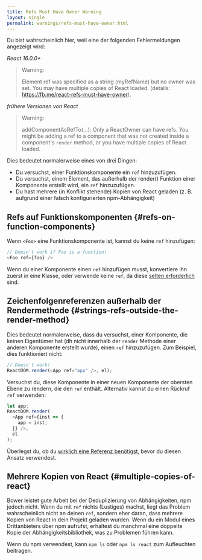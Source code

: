 ```yaml
---
title: Refs Must Have Owner Warning
layout: single
permalink: warnings/refs-must-have-owner.html
---
```


Du bist wahrscheinlich hier, weil eine der folgenden Fehlermeldungen angezeigt wird:

*React 16.0.0+*
> Warning:
>
> Element ref was specified as a string (myRefName) but no owner was set. You may have multiple copies of React loaded. (details: https://fb.me/react-refs-must-have-owner).

*frühere Versionen von React*
> Warning:
>
> addComponentAsRefTo(...): Only a ReactOwner can have refs. You might be adding a ref to a component that was not created inside a component's `render` method, or you have multiple copies of React loaded.

Dies bedeutet normalerweise eines von drei Dingen:

- Du versuchst, einer Funktionskomponente ein `ref` hinzuzufügen.
- Du versuchst, einem Element, das außerhalb der render() Funktion einer Komponente erstellt wird, ein `ref` hinzuzufügen.
- Du hast mehrere (in Konflikt stehende) Kopien von React geladen (z. B. aufgrund einer falsch konfigurierten npm-Abhängigkeit)

## Refs auf Funktionskomponenten {#refs-on-function-components}

Wenn `<Foo>` eine Funktionskomponente ist, kannst du keine `ref` hinzufügen:

```js
// Doesn't work if Foo is a function!
<Foo ref={foo} />
```

Wenn du einer Komponente einen `ref` hinzufügen musst, konvertiere ihn zuerst in eine Klasse, oder verwende keine `ref`, da diese [selten erforderlich](/docs/refs-and-the-dom.html#when-to-use-refs) sind.

## Zeichenfolgenreferenzen außerhalb der Rendermethode {#strings-refs-outside-the-render-method}

Dies bedeutet normalerweise, dass du versuchst, einer Komponente, die keinen Eigentümer hat (dh nicht innerhalb der `render` Methode einer anderen Komponente erstellt wurde), einen `ref` hinzuzufügen. Zum Beispiel, dies funktioniert nicht:

```js
// Doesn't work!
ReactDOM.render(<App ref="app" />, el);
```

Versuchst du, diese Komponente in einer neuen Komponente der obersten Ebene zu rendern, die den `ref` enthält. Alternativ kannst du einen Rückruf `ref` verwenden:

```js
let app;
ReactDOM.render(
  <App ref={inst => {
    app = inst;
  }} />,
  el
);
```

Überlegst du, ob du [wirklich eine Referenz benötigst](/docs/refs-and-the-dom.html#when-to-use-refs), bevor du diesen Ansatz verwendest.

## Mehrere Kopien von React {#multiple-copies-of-react}

Bower leistet gute Arbeit bei der Deduplizierung von Abhängigkeiten, npm jedoch nicht. Wenn du mit `ref` nichts (Lustiges) machst, liegt das Problem wahrscheinlich nicht an deinen `ref`, sondern eher daran, dass mehrere Kopien von React in dein Projekt geladen wurden. Wenn du ein Modul eines Drittanbieters über npm aufrufst, erhaltest du manchmal eine doppelte Kopie der Abhängigkeitsbibliothek, was zu Problemen führen kann.

Wenn du npm verwendest, kann `npm ls` oder `npm ls react` zum Aufleuchten beitragen.
